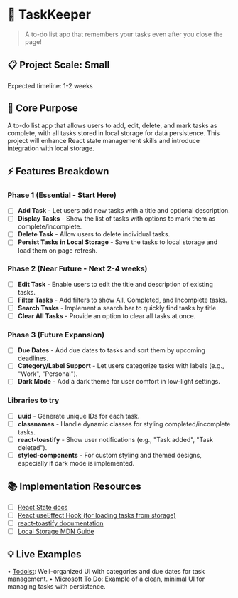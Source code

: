 # 🎯 TaskKeeper
> A to-do list app that remembers your tasks even after you close the page!

## 📋 Project Scale: Small
Expected timeline: 1-2 weeks

## 🎯 Core Purpose
A to-do list app that allows users to add, edit, delete, and mark tasks as complete, with all tasks stored in local storage for data persistence. This project will enhance React state management skills and introduce integration with local storage.

## ⚡ Features Breakdown

### Phase 1 (Essential - Start Here)
- [ ] **Add Task** - Let users add new tasks with a title and optional description.
- [ ] **Display Tasks** - Show the list of tasks with options to mark them as complete/incomplete.
- [ ] **Delete Task** - Allow users to delete individual tasks.
- [ ] **Persist Tasks in Local Storage** - Save the tasks to local storage and load them on page refresh.

### Phase 2 (Near Future - Next 2-4 weeks)
- [ ] **Edit Task** - Enable users to edit the title and description of existing tasks.
- [ ] **Filter Tasks** - Add filters to show All, Completed, and Incomplete tasks.
- [ ] **Search Tasks** - Implement a search bar to quickly find tasks by title.
- [ ] **Clear All Tasks** - Provide an option to clear all tasks at once.

### Phase 3 (Future Expansion)
- [ ] **Due Dates** - Add due dates to tasks and sort them by upcoming deadlines.
- [ ] **Category/Label Support** - Let users categorize tasks with labels (e.g., "Work", "Personal").
- [ ] **Dark Mode** - Add a dark theme for user comfort in low-light settings.

### Libraries to try
- [ ] **uuid** - Generate unique IDs for each task.
- [ ] **classnames** - Handle dynamic classes for styling completed/incomplete tasks.
- [ ] **react-toastify** - Show user notifications (e.g., "Task added", "Task deleted").
- [ ] **styled-components** - For custom styling and themed designs, especially if dark mode is implemented.

## 📚 Implementation Resources
- [ ] [React State docs](https://react.dev/learn/state-a-component-s-memory)
- [ ] [React useEffect Hook (for loading tasks from storage)](https://react.dev/reference/react/useEffect)
- [ ] [react-toastify documentation](https://github.com/fkhadra/react-toastify)
- [ ] [Local Storage MDN Guide](https://developer.mozilla.org/en-US/docs/Web/API/Window/localStorage)

## 💡 Live Examples
• [Todoist](https://todoist.com/): Well-organized UI with categories and due dates for task management.
• [Microsoft To Do](https://todo.microsoft.com/): Example of a clean, minimal UI for managing tasks with persistence.